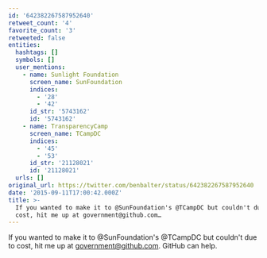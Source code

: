 ```yaml
---
id: '642382267587952640'
retweet_count: '4'
favorite_count: '3'
retweeted: false
entities:
  hashtags: []
  symbols: []
  user_mentions:
    - name: Sunlight Foundation
      screen_name: SunFoundation
      indices:
        - '28'
        - '42'
      id_str: '5743162'
      id: '5743162'
    - name: TransparencyCamp
      screen_name: TCampDC
      indices:
        - '45'
        - '53'
      id_str: '21128021'
      id: '21128021'
  urls: []
original_url: https://twitter.com/benbalter/status/642382267587952640
date: '2015-09-11T17:00:42.000Z'
title: >-
  If you wanted to make it to @SunFoundation's @TCampDC but couldn't due to
  cost, hit me up at government@github.com…
---
```


If you wanted to make it to @SunFoundation's @TCampDC but couldn't due to cost, hit me up at government@github.com. GitHub can help.